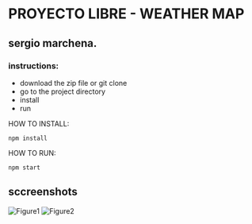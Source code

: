 # PROYECTO LIBRE - WEATHER MAP  
## sergio marchena.

### instructions:
* download the zip file or git clone
* go to the project directory
* install 
* run

HOW TO INSTALL:

```
npm install
```

HOW TO RUN:

```
npm start
```

## sccreenshots

![Figure1](../master/screenshots/Capture1.PNG)
![Figure2](../master/screenshots/Capture2.PNG)
